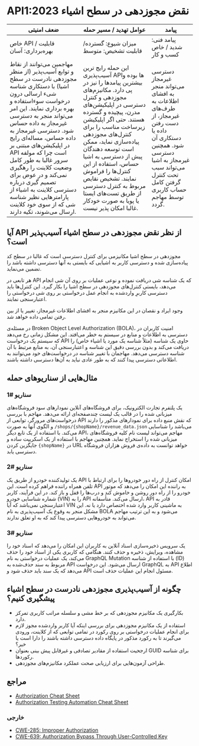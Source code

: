 # API1:2023  نقض مجوزدهی در سطح اشیاء 

| ضعف امنیتی | عوامل تهدید / مسیر حمله | پیامد |
|---------|--------------------|------------|
| خاص API / قابلیت بهره‌برداری: آسان |  میزان شیوع: گسترده/ قابلیت تشخیص: متوسط              | پیامد فنی: شدید / خاص کسب و کار     |
|مهاجمین می‌توانند از نقاط و توابع ‌آسیب‌پذیر (از منظر مجوزدهی نادرست در سطح اشیا) با دستکاری شناسه شیء ارسالی درون درخواست سوءاستفاده و بهره برداری نمایند. این امر می‌تواند منجر به دسترسی غیرمجاز به داده حساس شود. دسترسی غیرمجاز به داده حساس، مساله‌ای رایج در اپلیکیشن‌های مبتنی بر API است چرا که مولفه سرور غالبا به طور کامل وضعیت کلاینت را رهگیری نمی‌کند و در عوض برای تصمیم گیری درباره دسترسی کلاینت به اشیاء از پارامترهایی نظیر شناسه شی که از سوی خود کلاینت ارسال می‌شوند، تکیه دارند.|این حمله رایج ترین ‌آسیب‌پذیری APIها بوده و بیشترین پیامدها را نیز در پی دارد. مکانیزم‌های مجوزدهی و کنترل دسترسی در اپلیکیشن‌های مدرن، پیچیده و گسترده هستند. حتی اگر اپلیکیشن زیرساخت مناسب را برای کنترل‌های مجوزدهی ‌‌‌‌پیاده‌سازی نماید، ممکن است توسعه دهندگان پیش از دسترسی به اشیا حساس، استفاده از این کنترل‌ها را فراموش نمایند. تشخیص نقایص مربوط به کنترل دسترسی از طریق تست‌های ایستا یا پویا به صورت خودکار غالبا امکان پذیر نیست.|دسترسی غیرمجاز می‌تواند منجر به افشای اطلاعات به طرف‌های غیرمجاز، از دست رفتن داده یا دستکاری آن شود. همچنین دسترسی غیرمجاز به اشیا می‌تواند سبب تحت کنترل گرفتن کامل حساب کاربری توسط مهاجم گردد.|

## آیا API از نظر نقض مجوزدهی در سطح اشیاء آسیب‌پذیر است؟

مجوزدهی در سطح اشیا مکانیزمی برای کنترل دسترسی است که غالبا در سطح کد ‌‌‌‌پیاده‌سازی شده و دسترسی کاربر به اشیایی که بایستی به آنها دسترسی داشته باشد را تضمین می‌نماید.

هر تابعی در API که یک شناسه شی دریافت نموده و نوعی عملیات بر روی آن شی انجام می‌دهد، بایستی کنترل‌های مجوزدهی در سطح اشیا را بکار گیرد. این کنترل‌ها باید دسترسی کاربرِ واردشده به انجام عمل درخواستی بر روی شی درخواستی را اعتبارسنجی نمایند.

وجود ایراد و نقصان در این مکانیزم منجر به افشای اطلاعات غیرمجاز، تغییر یا از بین رفتن تمامی داده خواهد شد.

در مسئله‌ی Broken Object Level Authorization (BOLA)، امنیت کاربران در دسترسی به اطلاعات و منابع در سیستم به خطر می‌افتد. این مشکل زمانی رخ می‌دهد که سیستم یک درخواست API حاوی یک شناسه (مثلاً شناسه یک مورد یا اشیاء خاص) را دریافت می‌کند و بدون بررسی دقیق این شناسه و اعتبارسنجی آن، به منابع مرتبط با آن شناسه دسترسی می‌دهد. مهاجمان با تغییر شناسه در درخواست‌های خود می‌توانند به اطلاعاتی دسترسی پیدا کنند که به طور عادی نباید به آن‌ها دسترسی داشته باشند.

## مثال‌هایی از سناریوهای حمله

### سناریو #1
یک پلتفرم تجارت الکترونیک، برای فروشگاه‌های آنلاین نمودارهای سود فروشگاه‌های میزبانی شده را در قالب یک لیست چندصفحه‌ای ارائه می‌دهد. مهاجم با بررسی درخواست‌های مرورگر، توابعی از API که نقش منبع داده برای نمودارهای مذکور را دارند و الگوی آنها به صورت `/shops/{shopName}/revenue_data.json` می‌باشد را شناسایی می‌کند. با استفاده از یک تابع دیگر API، مهاجم می‌تواند لیست نام کلیه فروشگاه‌های میزبانی شده را استخراج نماید. همچنین مهاجم با استفاده از یک اسکریپت ساده و جایگزین کردن `{shopName}` در URL خواهد توانست به داده‌ی فروش هزاران فروشگاه دسترسی یابد.

### سناریو #2
یک تولیدکننده خودرو از طریق یک API امکان کنترل از راه دور خودروها را برای ارتباط با تلفن همراه راننده فراهم کرده است. این API به راننده این امکان را می‌دهد که موتور خودرو را از راه دور روشن و خاموش کند و درب‌ها را قفل و باز کند. در این فرآیند، کاربر شماره شناسایی خودرو (VIN) را به API ارسال می‌کند. متأسفانه، API قادر به اعتبارسنجی نمی‌باشد که آیا VIN به ماشینی کاربر وارد شده اختصاص دارد یا نه. این مشکل منجر به وقوع یک آسیب‌پذیری به نام BOLA می‌شود و به این ترتیب مهاجم می‌تواند به خودروهایی دسترسی پیدا کند که به او تعلق ندارند.

### سناریو #3
یک سرویس ذخیره‌سازی اسناد آنلاین به کاربران این امکان را می‌دهد که اسناد خود را مشاهده، ویرایش، ذخیره و حذف کنند. هنگامی که کاربری یکی از اسناد خود را حذف می‌کند، یک عملیات درخواستی به نام GraphQL Mutation با استفاده از شناسه (ID) مربوط به سند حذف‌شده به API ارسال می‌شود. این درخواست GraphQL به API اطلاع می‌دهد که یک سند باید حذف شود و API مسئول انجام این عملیات حذف است.

## چگونه از آسیب‌پذیری مجوزدهی نادرست در سطح اشیاء پیشگیری کنیم؟

- بکارگیری یک مکانیزم مجوزدهی که بر خط مشی و سلسله مراتب کاربری تمرکز دارد.
- استفاده از یک مکانیزم مجوزدهی برای بررسی اینکه آیا کاربر واردشده مجوز لازم برای انجام عملیات درخواستی بر روی رکورد در تمامی توابعی که از کلاینت، ورودی می‌گیرند تا به رکورد مذکور در پایگاه داده دسترسی داشته باشند را دارا است یا خیر؟
- ارجحیت استفاده از مقادیر تصادفی و غیرقابل پیش بینی بعنوان GUID برای شناسه رکوردها.
- طراحی آزمون‌هایی برای ارزیابی صحت عملکرد مکانیزم‌های مجوزدهی.

## مراجع

- [Authorization Cheat Sheet][1]
- [Authorization Testing Automation Cheat Sheet][2]

### خارجی
- [CWE-285: Improper Authorization][3]
- [CWE-639: Authorization Bypass Through User-Controlled Key][4]


[1]: https://cheatsheetseries.owasp.org/cheatsheets/Authorization_Cheat_Sheet.html
[2]: https://cheatsheetseries.owasp.org/cheatsheets/Authorization_Testing_Automation_Cheat_Sheet.html
[3]: https://cwe.mitre.org/data/definitions/285.html
[4]: https://cwe.mitre.org/data/definitions/639.html
[5]: ./0xa5-broken-function-level-authorization.md